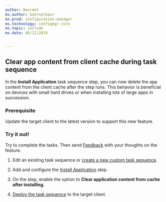 ```yaml
---
author: Banreet
ms.author: banreetkaur
ms.prod: configuration-manager
ms.technology: configmgr-core
ms.topic: include
ms.date: 06/12/2019


---
```


## <a name="bkmk_tscache"></a> Clear app content from client cache during task sequence

<!--4485675-->

In the **Install Application** task sequence step, you can now delete the app content from the client cache after the step runs. This behavior is beneficial on devices with small hard drives or when installing lots of large apps in succession.

### Prerequisite

Update the target client to the latest version to support this new feature.

### Try it out!

Try to complete the tasks. Then send [Feedback](../../../../understand/product-feedback.md) with your thoughts on the feature.

1. Edit an existing task sequence or [create a new custom task sequence](../../../../../osd/deploy-use/create-a-custom-task-sequence.md).

1. Add and configure the [Install Application](../../../../../osd/understand/task-sequence-steps.md#BKMK_InstallApplication) step.

1. On the step, enable the option to **Clear application content from cache after installing**.

1. [Deploy the task sequence](../../../../../osd/deploy-use/deploy-a-task-sequence.md) to the target client.
